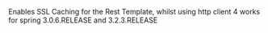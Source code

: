 Enables SSL Caching for the Rest Template, whilst using http client 4
works for spring 3.0.6.RELEASE and 3.2.3.RELEASE